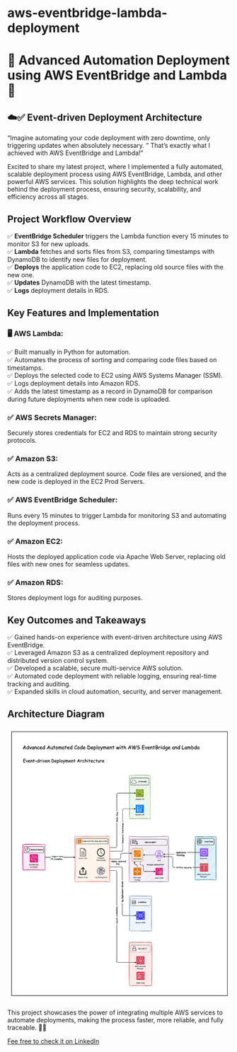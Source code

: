 # aws-eventbridge-lambda-deployment

# 🌟 Advanced Automation Deployment using AWS EventBridge and Lambda 🚀

## ☁️✅ Event-driven Deployment Architecture

“Imagine automating your code deployment with zero downtime, only triggering updates when absolutely necessary. ” That’s exactly what I achieved with AWS EventBridge and Lambda!”

Excited to share my latest project, where I implemented a fully automated, scalable deployment process using AWS EventBridge, Lambda, and other powerful AWS services. This solution highlights the deep technical work behind the deployment process, ensuring security, scalability, and efficiency across all stages.

## Project Workflow Overview
✅ **EventBridge Scheduler** triggers the Lambda function every 15 minutes to monitor S3 for new uploads.  
✅ **Lambda** fetches and sorts files from S3, comparing timestamps with DynamoDB to identify new files for deployment.  
✅ **Deploys** the application code to EC2, replacing old source files with the new one.  
✅ **Updates** DynamoDB with the latest timestamp.  
✅ **Logs** deployment details in RDS.

## Key Features and Implementation

### 🖥️ AWS Lambda:
✅ Built manually in Python for automation.  
✅ Automates the process of sorting and comparing code files based on timestamps.  
✅ Deploys the selected code to EC2 using AWS Systems Manager (SSM).  
✅ Logs deployment details into Amazon RDS.  
✅ Adds the latest timestamp as a record in DynamoDB for comparison during future deployments when new code is uploaded.

### ✅ AWS Secrets Manager:  
Securely stores credentials for EC2 and RDS to maintain strong security protocols.  

### ✅ Amazon S3:  
Acts as a centralized deployment source. Code files are versioned, and the new code is deployed in the EC2 Prod Servers.  

### ✅ AWS EventBridge Scheduler:  
Runs every 15 minutes to trigger Lambda for monitoring S3 and automating the deployment process.  

### ✅ Amazon EC2:  
Hosts the deployed application code via Apache Web Server, replacing old files with new ones for seamless updates.  

### ✅ Amazon RDS:  
Stores deployment logs for auditing purposes.

## Key Outcomes and Takeaways
✅ Gained hands-on experience with event-driven architecture using AWS EventBridge.  
✅ Leveraged Amazon S3 as a centralized deployment repository and distributed version control system.  
✅ Developed a scalable, secure multi-service AWS solution.  
✅ Automated code deployment with reliable logging, ensuring real-time tracking and auditing.  
✅ Expanded skills in cloud automation, security, and server management.

## Architecture Diagram
![Event-Driven Deployment Architecture](aws-eventbridge-lambda-architecture.png)

This project showcases the power of integrating multiple AWS services to automate deployments, making the process faster, more reliable, and fully traceable. 🌟🚀



[Fee free to check it on LinkedIn](https://www.linkedin.com/posts/vignesh-kumar-80853320b_aws-cloudcomputing-devops-activity-7277623826006384642-ybqK?utm_source=share&utm_medium=member_desktop)
